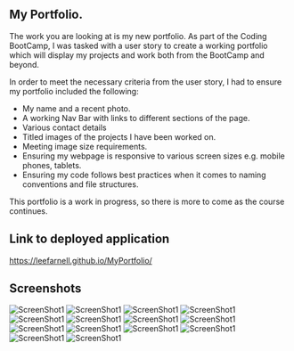 ## My Portfolio.

The work you are looking at is my new portfolio. As part of the Coding BootCamp, I was tasked with a user story to create a working portfolio which will display my projects and work both from the BootCamp and beyond.

In order to meet the necessary criteria from the user story, I had to ensure my portfolio included the following:

- My name and a recent photo.
- A working Nav Bar with links to different sections of the page.
- Various contact details
- Titled images of the projects I have been worked on.
- Meeting image size requirements.
- Ensuring my webpage is responsive to various screen sizes e.g. mobile phones, tablets.
- Ensuring my code follows best practices when it comes to naming conventions and file structures.

This portfolio is a work in progress, so there is more to come as the course continues.

## Link to deployed application

https://leefarnell.github.io/MyPortfolio/

## Screenshots

![ScreenShot1](assets/ReadMeScreenshots/MyPortfolio1.png)
![ScreenShot1](assets/ReadMeScreenshots/MyPortfolio2.png)
![ScreenShot1](assets/ReadMeScreenshots/MyPortfolio3.png)
![ScreenShot1](assets/ReadMeScreenshots/MyPortfolio4.png)
![ScreenShot1](assets/ReadMeScreenshots/MyPortfolio5.png)
![ScreenShot1](assets/ReadMeScreenshots/MyPortfolio6.png)
![ScreenShot1](assets/ReadMeScreenshots/MyPortfolio7.png)
![ScreenShot1](assets/ReadMeScreenshots/MyPortfolio8.png)
![ScreenShot1](assets/ReadMeScreenshots/MyPortfolio9.png)
![ScreenShot1](assets/ReadMeScreenshots/MyPortfolio10.png)
![ScreenShot1](assets/ReadMeScreenshots/MyPortfolio11.png)
![ScreenShot1](assets/ReadMeScreenshots/MyPortfolio12.png)
![ScreenShot1](assets/ReadMeScreenshots/MyPortfolio13.png)
![ScreenShot1](assets/ReadMeScreenshots/MyPortfolio14.png)
